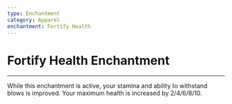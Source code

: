 ```yaml
---
type: Enchantment
category: Apparel
enchantment: Fortify Health
---
```

# Fortify Health Enchantment
---
While this enchantment is active, your stamina and ability to withstand blows is improved. Your maximum health is increased by 2/4/6/8/10.